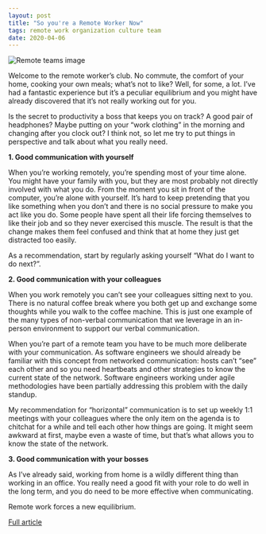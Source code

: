 ```yaml
---
layout: post
title: "So you're a Remote Worker Now"
tags: remote work organization culture team
date: 2020-04-06
---
```


![Remote teams image](https://storage.googleapis.com/www-reallysimple/Managing-Remote-Teams.jpg)

Welcome to the remote worker’s club. No commute, the comfort of your home, cooking your own meals; 
what’s not to like? Well, for some, a lot. I’ve had a fantastic experience but it’s a peculiar 
equilibrium and you might have already discovered that it’s not really working out for you.

Is the secret to productivity a boss that keeps you on track? A good pair of headphones? Maybe putting 
on your “work clothing” in the morning and changing after you clock out? I think not, so let me try 
to put things in perspective and talk about what you really need.

**1. Good communication with yourself**

When you’re working remotely, you’re spending most of your time alone. You might have your family 
with you, but they are most probably not directly involved with what you do. From the moment you 
sit in front of the computer, you’re alone with yourself. It’s hard to keep pretending that you 
like something when you don’t and there is no social pressure to make you act like you do. Some 
people have spent all their life forcing themselves to like their job and so they never exercised 
this muscle. The result is that the change makes them feel confused and think that at home they 
just get distracted too easily.

As a recommendation, start by regularly asking yourself “What do I want to do next?”.

**2. Good communication with your colleagues**

When you work remotely you can’t see your colleagues sitting next to you. There is no natural 
coffee break where you both get up and exchange some thoughts while you walk to the coffee 
machine. This is just one example of the many types of non-verbal communication that we leverage 
in an in-person environment to support our verbal communication.

When you’re part of a remote team you have to be much more deliberate with your communication. As 
software engineers we should already be familiar with this concept from networked communication: 
hosts can’t “see” each other and so you need heartbeats and other strategies to know the current 
state of the network. Software engineers working under agile methodologies have been partially 
addressing this problem with the daily standup.

My recommendation for “horizontal” communication is to set up weekly 1:1 meetings with your colleagues 
where the only item on the agenda is to chitchat for a while and tell each other how things are 
going. It might seem awkward at first, maybe even a waste of time, but that’s what allows you to know 
the state of the network.

**3. Good communication with your bosses**

As I’ve already said, working from home is a wildly different thing than working in an office. You 
really need a good fit with your role to do well in the long term, and you do need to be more effective 
when communicating.

Remote work forces a new equilibrium.

[Full article](https://kristoff.it/blog/remote-worker-now/)
